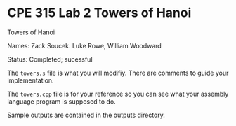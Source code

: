 # CPE 315 Lab 2 Towers of Hanoi
Towers of Hanoi

Names: Zack Soucek. Luke Rowe, William Woodward

Status: Completed; sucessful

The ``towers.s`` file is what you will modifiy. There are comments
to guide your implementation.

The ``towers.cpp`` file is for your reference so you can see what your
assembly language program is supposed to do.

Sample outputs are contained in the outputs directory.
